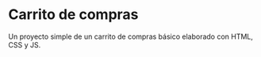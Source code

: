 # Carrito de compras

Un proyecto simple de un carrito de compras básico elaborado con HTML, CSS y JS.

